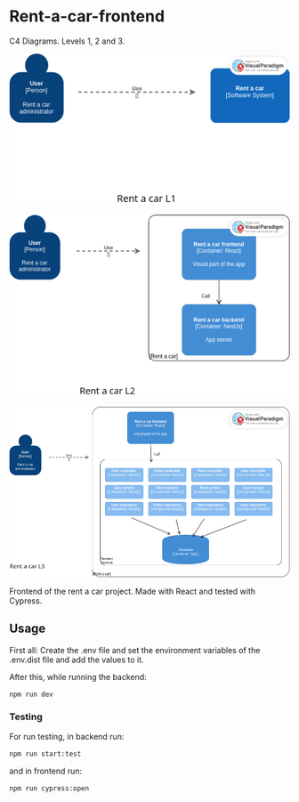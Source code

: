 # Rent-a-car-frontend

C4 Diagrams. Levels 1, 2 and 3.

![](./C4-diagram-L1.png)

![](./C4-diagram-L2.png)

![](./C4-diagram-L3.png)


Frontend of the rent a car project. Made with React and tested with Cypress.

## Usage
First all: Create the .env file and set the environment variables of the .env.dist file and add the values to it.

After this, while running the backend:
```bash
npm run dev
``` 

### Testing
For run testing, in backend run: 

```bash
npm run start:test
``` 

and in frontend run:

```bash
npm run cypress:open
``` 